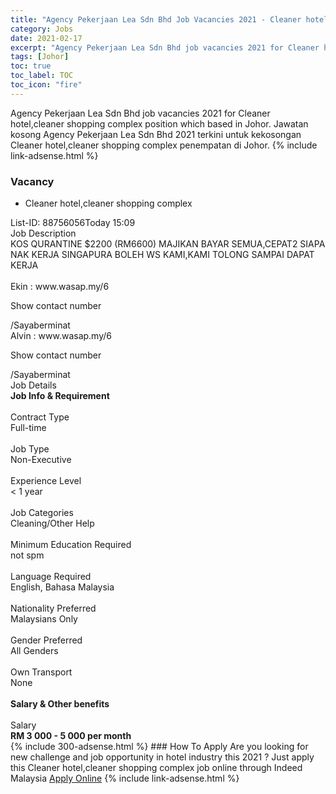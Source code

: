 ```yaml
---
title: "Agency Pekerjaan Lea Sdn Bhd Job Vacancies 2021 - Cleaner hotel,cleaner shopping complex" 
category: Jobs 
date: 2021-02-17 
excerpt: "Agency Pekerjaan Lea Sdn Bhd job vacancies 2021 for Cleaner hotel,cleaner shopping complex position which based in Johor. Jawatan kosong Agency Pekerjaan Lea Sdn Bhd 2021 terkini untuk kekosongan Cleaner hotel,cleaner shopping complex penempatan di Johor" 
tags: [Johor] 
toc: true 
toc_label: TOC 
toc_icon: "fire" 
--- 
```


Agency Pekerjaan Lea Sdn Bhd job vacancies 2021 for Cleaner hotel,cleaner shopping complex position which based in Johor. Jawatan kosong Agency Pekerjaan Lea Sdn Bhd 2021 terkini untuk kekosongan Cleaner hotel,cleaner shopping complex penempatan di Johor. 
{% include link-adsense.html %} 
### Vacancy 
- Cleaner hotel,cleaner shopping complex 
<div><p></p><div><div>List-ID: 88756056Today 15:09</div>
<div><div>Job Description</div><div></div><div>
KOS QURANTINE $2200 (RM6600) MAJIKAN BAYAR SEMUA,CEPAT2 SIAPA NAK KERJA SINGAPURA BOLEH WS KAMI,KAMI TOLONG SAMPAI DAPAT KERJA<br>
<br>
Ekin : www.wasap.my/6<p>Show contact number</p>/Sayaberminat<br>
Alvin : www.wasap.my/6<p>Show contact number</p>/Sayaberminat</div><div>
Job Details</div><div><div><div><div><div><b>
Job Info &amp; Requirement</b></div></div><br>
</div><div><div><div>
Contract Type</div><div><div>
Full-time</div></div></div><br>
<div><div>
Job Type</div><div><div>
Non-Executive</div></div></div><br>
<div><div>
Experience Level</div><div><div>
&lt; 1 year</div></div></div><br>
<div><div>
Job Categories</div><div><div>
Cleaning/Other Help</div></div></div><br>
<div><div>
Minimum Education Required</div><div><div>
not spm</div></div></div><br>
<div><div>
Language Required</div><div><div>
English, Bahasa Malaysia</div></div></div><br>
<div><div>
Nationality Preferred</div><div><div>
Malaysians Only</div></div></div><br>
<div><div>
Gender Preferred</div><div><div>
All Genders</div></div></div><br>
<div><div>
Own Transport</div><div><div>
None</div></div></div><br>
</div></div><div><div><div><div><b>
Salary &amp; Other benefits</b></div></div><br>
</div><div><div>
Salary</div><div><b>
RM 3 000 - 5 000 per month</b></div></div></div></div></div></div></div> 
{% include 300-adsense.html %} 
### How To Apply 
Are you looking for new challenge and job opportunity in hotel industry this 2021 ?
Just apply this Cleaner hotel,cleaner shopping complex job online through Indeed Malaysia 
<a href="https://malaysia.indeed.com/viewjob?jk=b4e80fe6637658db" class="btn btn--info" target="_blank" rel="nofollow noopenner">Apply Online</a> 
{% include link-adsense.html %} 
